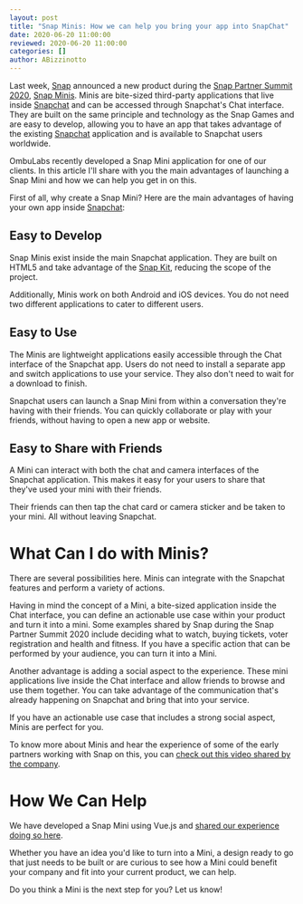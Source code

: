 ```yaml
---
layout: post
title: "Snap Minis: How we can help you bring your app into SnapChat"
date: 2020-06-20 11:00:00
reviewed: 2020-06-20 11:00:00
categories: []
author: ABizzinotto
---
```


Last week, [Snap](https://www.snap.com) announced a new product during the [Snap Partner Summit 2020](https://www.youtube.com/watch?v=BfvubHha69k), [Snap Minis](https://minis.snapchat.com/). Minis are bite-sized third-party applications that live inside [Snapchat](https://www.snapchat.com/) and can be accessed through Snapchat's Chat interface. They are built on the same principle and technology as the Snap Games and are easy to develop, allowing you to have an app that takes advantage of the existing [Snapchat](https://www.snapchat.com/) application and is available to Snapchat users worldwide.

OmbuLabs recently developed a Snap Mini application for one of our clients. In this article I'll share with you the main advantages of launching a Snap Mini and how we can help you get in on this.

<!--more-->

First of all, why create a Snap Mini? Here are the main advantages of having your own app inside [Snapchat](https://www.snapchat.com/):

## Easy to Develop
Snap Minis exist inside the main Snapchat application. They are built on HTML5 and take advantage of the [Snap Kit](https://kit.snapchat.com/), reducing the scope of the project.

Additionally, Minis work on both Android and iOS devices. You do not need two different applications to cater to different users.

## Easy to Use
The Minis are lightweight applications easily accessible through the Chat interface of the Snapchat app. Users do not need to install a separate app and switch applications to use your service. They also don't need to wait for a download to finish.

Snapchat users can launch a Snap Mini from within a conversation they're having with their friends. You can quickly collaborate or play with your friends, without having to open a new app or website.

## Easy to Share with Friends
A Mini can interact with both the chat and camera interfaces of the Snapchat application. This makes it easy for your users to share that they've used your mini with their friends.

Their friends can then tap the chat card or camera sticker and be taken to your mini. All without leaving Snapchat.

# What Can I do with Minis?

There are several possibilities here. Minis can integrate with the Snapchat features and perform a variety of actions.

Having in mind the concept of a Mini, a bite-sized application inside the Chat interface, you can define an actionable use case within your product and turn it into a mini. Some examples shared by Snap during the Snap Partner Summit 2020 include deciding what to watch, buying tickets, voter registration and health and fitness. If you have a specific action that can be performed by your audience, you can turn it into a Mini.

Another advantage is adding a social aspect to the experience. These mini applications live inside the Chat interface and allow friends to browse and use them together. You can take advantage of the communication that's already happening on Snapchat and bring that into your service.

If you have an actionable use case that includes a strong social aspect, Minis are perfect for you.

To know more about Minis and hear the experience of some of the early partners working with Snap on this, you can [check out this video shared by the company](https://www.youtube.com/watch?v=ZoKlrgyKH0Y).

# How We Can Help

We have developed a Snap Mini using Vue.js and [shared our experience doing so here](link-to-ariels-article).

Whether you have an idea you'd like to turn into a Mini, a design ready to go that just needs to be built or are curious to see how a Mini could benefit your company and fit into your current product, we can help.

Do you think a Mini is the next step for you? Let us know!
